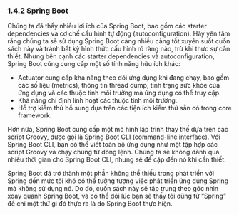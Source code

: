 ### 1.4.2 Spring Boot

Chúng ta đã thấy nhiều lợi ích của Spring Boot, bao gồm các starter dependencies và cơ chế cấu hình tự động (autoconfiguration). Hãy yên tâm rằng chúng ta sẽ sử dụng Spring Boot càng nhiều càng tốt xuyên suốt cuốn sách này và tránh bất kỳ hình thức cấu hình rõ ràng nào, trừ khi thực sự cần thiết. Nhưng bên cạnh các starter dependencies và autoconfiguration, Spring Boot cũng cung cấp một số tính năng hữu ích khác:

* Actuator cung cấp khả năng theo dõi ứng dụng khi đang chạy, bao gồm các số liệu (metrics), thông tin thread dump, tình trạng sức khỏe của ứng dụng và các thuộc tính môi trường mà ứng dụng có thể truy cập.
* Khả năng chỉ định linh hoạt các thuộc tính môi trường.
* Hỗ trợ kiểm thử bổ sung dựa trên các tiện ích kiểm thử sẵn có trong core framework.

Hơn nữa, Spring Boot cung cấp một mô hình lập trình thay thế dựa trên các script Groovy, được gọi là Spring Boot CLI (command-line interface). Với Spring Boot CLI, bạn có thể viết toàn bộ ứng dụng như một tập hợp các script Groovy và chạy chúng từ dòng lệnh. Chúng ta sẽ không dành quá nhiều thời gian cho Spring Boot CLI, nhưng sẽ đề cập đến nó khi cần thiết.

Spring Boot đã trở thành một phần không thể thiếu trong phát triển với Spring đến mức tôi khó có thể tưởng tượng việc phát triển ứng dụng Spring mà không sử dụng nó. Do đó, cuốn sách này sẽ tập trung theo góc nhìn xoay quanh Spring Boot, và có thể đôi lúc bạn sẽ thấy tôi dùng từ “Spring” để chỉ một thứ gì đó thực ra là do Spring Boot thực hiện.
